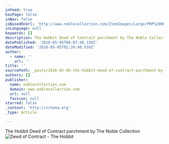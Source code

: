 ```yaml
---
inFeed: true
hasPage: false
inNav: false
isBasedOnUrl: 'http://www.noblecollection.com/ItemImages/Large/PRP%20HB%201295.jpg'
inLanguage: null
keywords: []
description: The Hobbit Deed of Contract parchment by The Noble Collection
datePublished: '2016-05-05T08:07:48.150Z'
dateModified: '2016-05-05T01:26:40.939Z'
author:
  - name: ''
    url: ''
title: ''
sourcePath: _posts/2016-05-05-the-hobbit-deed-of-contract-parchment-by-the-noble-collectio.md
authors: []
publisher:
  name: noblecollection.com
  domain: www.noblecollection.com
  url: null
  favicon: null
starred: false
_context: 'http://schema.org'
_type: Article

---
```

The Hobbit Deed of Contract parchment by The Noble Collection
![Deed of Contract - The Hobbit ](https://s3-us-west-2.amazonaws.com/the-grid-img/p/8b947ba6ce9344488ed8a9538da979e6ee4dca77.jpg)